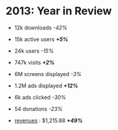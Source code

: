 # 2013: Year in Review #

  * 12k downloads _-42%_
  * 15k active users _**+5%**_

  * 24k users _-15%_
  * 747k visits _**+2%**_
  * 6M screens displayed _-3%_

  * 1.2M ads displayed _**+12%**_
  * 6k ads clicked _-30%_

  * 54 donations _-23%_
  * [revenues](Revenu.md) : $1,215.88 _**+49%**_
